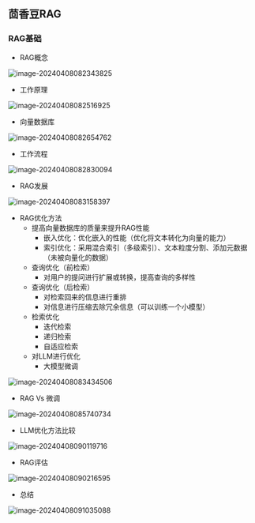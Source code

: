 ## 茴香豆RAG

### RAG基础

- RAG概念

![image-20240408082343825](http://typora-picture-room.oss-cn-chengdu.aliyuncs.com/img/image-20240408082343825.png)

- 工作原理

![image-20240408082516925](http://typora-picture-room.oss-cn-chengdu.aliyuncs.com/img/image-20240408082516925.png)

- 向量数据库

![image-20240408082654762](http://typora-picture-room.oss-cn-chengdu.aliyuncs.com/img/image-20240408082654762.png)

- 工作流程

![image-20240408082830094](http://typora-picture-room.oss-cn-chengdu.aliyuncs.com/img/image-20240408082830094.png)

- RAG发展

![image-20240408083158397](http://typora-picture-room.oss-cn-chengdu.aliyuncs.com/img/image-20240408083158397.png)

- RAG优化方法
  - 提高向量数据库的质量来提升RAG性能
    - 嵌入优化：优化嵌入的性能（优化将文本转化为向量的能力）
    - 索引优化：采用混合索引（多级索引）、文本粒度分割、添加元数据（未被向量化的数据）
  - 查询优化（前检索）
    - 对用户的提问进行扩展或转换，提高查询的多样性
  - 查询优化（后检索）
    - 对检索回来的信息进行重排
    - 对信息进行压缩去除冗余信息（可以训练一个小模型）
  - 检索优化
    - 迭代检索
    - 递归检索
    - 自适应检索
  - 对LLM进行优化
    - 大模型微调

![image-20240408083434506](http://typora-picture-room.oss-cn-chengdu.aliyuncs.com/img/image-20240408083434506.png)

- RAG Vs 微调

![image-20240408085740734](http://typora-picture-room.oss-cn-chengdu.aliyuncs.com/img/image-20240408085740734.png)

- LLM优化方法比较

![image-20240408090119716](http://typora-picture-room.oss-cn-chengdu.aliyuncs.com/img/image-20240408090119716.png)

- RAG评估

![image-20240408090216595](http://typora-picture-room.oss-cn-chengdu.aliyuncs.com/img/image-20240408090216595.png)

- 总结

![image-20240408091035088](http://typora-picture-room.oss-cn-chengdu.aliyuncs.com/img/image-20240408091035088.png)